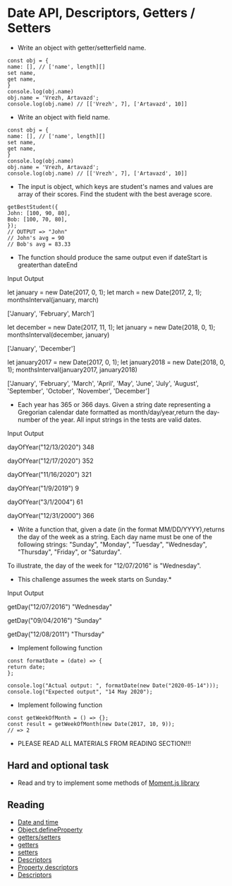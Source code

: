 # Date API, Descriptors, Getters / Setters
* Write an object with getter/setterfield name.

```
const obj = {
name: [], // ['name', length][]
set name,
get name,
}
console.log(obj.name)
obj.name = 'Vrezh, Artavazd';
console.log(obj.name) // [['Vrezh', 7], ['Artavazd', 10]]
```


* Write an object with field name.

```
const obj = {
name: [], // ['name', length][]
set name,
get name,
}
console.log(obj.name)
obj.name = 'Vrezh, Artavazd';
console.log(obj.name) // [['Vrezh', 7], ['Artavazd', 10]]
```

* The input is object, which keys are student's names and values are array of their scores. Find the
student with the best average score.

```
getBestStudent({
John: [100, 90, 80],
Bob: [100, 70, 80],
});
// OUTPUT => "John"
// John's avg = 90
// Bob's avg = 83.33
```


* The function should produce the same output even if dateStart is greaterthan dateEnd

Input Output

let january = new Date(2017, 0, 1); let march = new
Date(2017, 2, 1); monthsInterval(january, march)

['January', 'February', March']


let december = new Date(2017, 11, 1); let january =
new Date(2018, 0, 1); monthsInterval(december,
january)

['January', 'December']


let january2017 = new Date(2017, 0, 1); let january2018
= new Date(2018, 0, 1); monthsInterval(january2017,
january2018)

['January', 'February', 'March', 'April', 'May', 'June',
'July', 'August', 'September', 'October', 'November',
'December']


* Each year has 365 or 366 days. Given a string date representing a Gregorian calendar date formatted as
month/day/year,return the day-number of the year. All input strings in the tests are valid dates.

Input Output

dayOfYear("12/13/2020") 348

dayOfYear("12/17/2020") 352

dayOfYear("11/16/2020") 321

dayOfYear("1/9/2019") 9

dayOfYear("3/1/2004") 61

dayOfYear("12/31/2000") 366


* Write a function that, given a date (in the format MM/DD/YYYY),returns the day of the week as a string.
Each day name must be one of the following strings: "Sunday", "Monday", "Tuesday", "Wednesday",
"Thursday", "Friday", or "Saturday".

To illustrate, the day of the week for "12/07/2016" is "Wednesday".


* This challenge assumes the week starts on Sunday.*

Input Output

getDay("12/07/2016") "Wednesday"

getDay("09/04/2016") "Sunday"

getDay("12/08/2011") "Thursday"


* Implement following function

```
const formatDate = (date) => {
return date;
};

console.log("Actual output: ", formatDate(new Date("2020-05-14")));
console.log("Expected output", "14 May 2020");
```

* Implement following function

```
const getWeekOfMonth = () => {};
const result = getWeekOfMonth(new Date(2017, 10, 9));
// => 2
```


* PLEASE READ ALL MATERIALS FROM READING SECTION!!!

## Hard and optional task

* Read and try to implement some methods of [Moment.js library](https://momentjs.com/)

## Reading

* [Date and time](https://javascript.info/date)
* [Object.defineProperty](https://developer.mozilla.org/en-US/docs/Web/JavaScript/Reference/Global_Objects/Object/defineProperty)
* [getters/setters](https://javascript.info/property-accessors)
* [getters](https://developer.mozilla.org/en-US/docs/Web/JavaScript/Reference/Functions/get)
* [setters](https://developer.mozilla.org/en-US/docs/Web/JavaScript/Reference/Functions/set)
* [Descriptors](https://javascript.info/property-descriptors)
* [Property descriptors](https://developer.mozilla.org/en-US/docs/Web/JavaScript/Reference/Global_Objects/Object/getOwnPropertyDescriptor)
* [Descriptors](https://medium.com/jspoint/a-quick-introduction-to-the-property-descriptor-of-the-javascript-objects-5093c37d079)